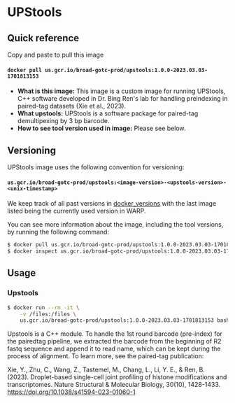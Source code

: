 # UPStools

## Quick reference

Copy and paste to pull this image

#### `docker pull us.gcr.io/broad-gotc-prod/upstools:1.0.0-2023.03.03-1701813153`


- __What is this image:__ This image is a custom image for running UPStools, C++ software developed in Dr. Bing Ren's lab for handling preindexing in paired-tag datasets (Xie et al., 2023).
- __What upstools:__ UPStools is a software package for paired-tag demultipexing by 3 bp barcode. 
- __How to see tool version used in image:__ Please see below.

## Versioning

UPStools image uses the following convention for versioning:

#### `us.gcr.io/broad-gotc-prod/upstools:<image-version>-<upstools-version>-<unix-timestamp>` 

We keep track of all past versions in [docker_versions](docker_versions.tsv) with the last image listed being the currently used version in WARP.

You can see more information about the image, including the tool versions, by running the following command:

```bash
$ docker pull us.gcr.io/broad-gotc-prod/upstools:1.0.0-2023.03.03-1701813153
$ docker inspect us.gcr.io/broad-gotc-prod/upstools:1.0.0-2023.03.03-1701813153
```

## Usage

### Upstools 

```bash
$ docker run --rm -it \
    -v /files:/files \
    us.gcr.io/broad-gotc-prod/upstools:1.0.0-2023.03.03-1701813153 bash
```
Upstools is a C++ module. To handle the 1st round barcode (pre-index) for the pairedtag pipeline, we extracted the barcode from the beginning of R2 fastq sequence and append it to read name, which can be kept during the process of alignment. To learn more, see the paired-tag publication:

Xie, Y., Zhu, C., Wang, Z., Tastemel, M., Chang, L., Li, Y. E., & Ren, B. (2023). Droplet-based single-cell joint profiling of histone modifications and transcriptomes. Nature Structural & Molecular Biology, 30(10), 1428-1433. https://doi.org/10.1038/s41594-023-01060-1